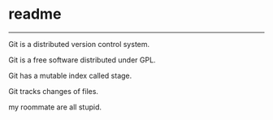 # readme

---

Git is a distributed version control system.

Git is a free software distributed under GPL.

Git has a mutable index called stage.

Git tracks changes of files.

my roommate are all stupid.

